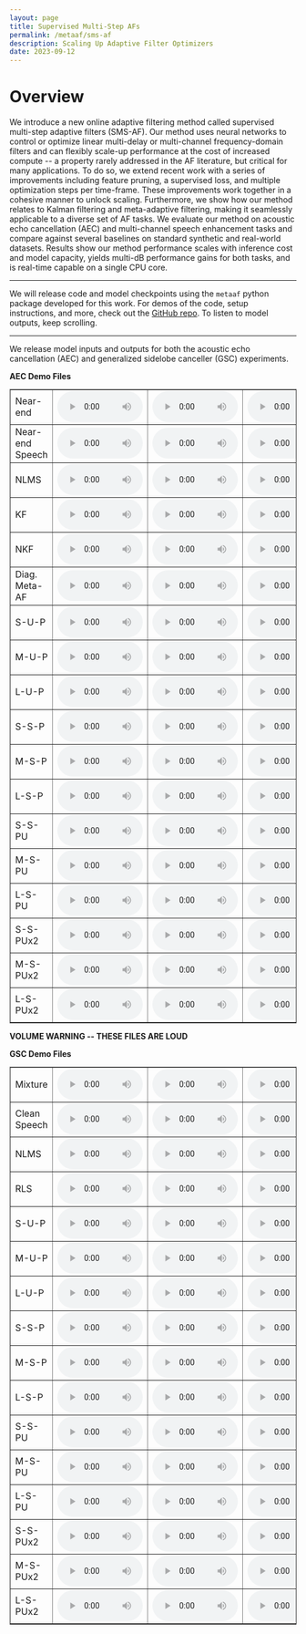 ```yaml
---
layout: page
title: Supervised Multi-Step AFs
permalink: /metaaf/sms-af
description: Scaling Up Adaptive Filter Optimizers
date: 2023-09-12
---
```

# Overview
We introduce a new online adaptive filtering method called supervised multi-step adaptive filters (SMS-AF). Our method uses neural networks to control or optimize linear multi-delay or multi-channel frequency-domain filters and can flexibly scale-up performance at the cost of increased compute -- a property rarely addressed in the AF literature, but critical for many applications. To do so, we extend recent work with a series of improvements including feature pruning, a supervised loss, and multiple optimization steps per time-frame. These improvements work together in a cohesive manner to unlock scaling. Furthermore, we show how our method relates to Kalman filtering and meta-adaptive filtering, making it seamlessly applicable to a diverse set of AF tasks. We evaluate our method on acoustic echo cancellation (AEC) and multi-channel speech enhancement tasks and compare against several baselines on standard synthetic and real-world datasets. Results show our method performance scales with inference cost and model capacity, yields multi-dB performance gains for both tasks, and is real-time capable on a single CPU core.

---

We will release code and model checkpoints using the `metaaf` python package developed for this work. For demos of the code, setup instructions, and more, check out the [GitHub repo](https://github.com/adobe-research/MetaAF). To listen to model outputs, keep scrolling.

---

We release model inputs and outputs for both the acoustic echo cancellation (AEC) and generalized sidelobe canceller (GSC) experiments.

**AEC Demo Files**
<table border="1" style="margin:1px auto; width:100%">
<tr>
<td>Near-end</td>
<td><audio controls style="width: 150px;"><source src="/assets/audio/sms-af/aec_10_d.mp3" /></audio></td>
<td><audio controls style="width: 150px;"><source src="/assets/audio/sms-af/aec_50_d.mp3" /></audio></td>
<td><audio controls style="width: 150px;"><source src="/assets/audio/sms-af/aec_275_d.mp3" /></audio></td>
</tr>
<tr>
<td>Near-end Speech</td>
<td><audio controls style="width: 150px;"><source src="/assets/audio/sms-af/aec_10_s.mp3" /></audio></td>
<td><audio controls style="width: 150px;"><source src="/assets/audio/sms-af/aec_50_s.mp3" /></audio></td>
<td><audio controls style="width: 150px;"><source src="/assets/audio/sms-af/aec_275_s.mp3" /></audio></td>
</tr>
<tr>
<td>NLMS</td>
<td><audio controls style="width: 150px;"><source src="/assets/audio/sms-af/aec_10_out_nlms.mp3" /></audio></td>
<td><audio controls style="width: 150px;"><source src="/assets/audio/sms-af/aec_50_out_nlms.mp3" /></audio></td>
<td><audio controls style="width: 150px;"><source src="/assets/audio/sms-af/aec_275_out_nlms.mp3" /></audio></td>
</tr>
<tr>
<td>KF</td>
<td><audio controls style="width: 150px;"><source src="/assets/audio/sms-af/aec_10_out_kf_15.mp3" /></audio></td>
<td><audio controls style="width: 150px;"><source src="/assets/audio/sms-af/aec_50_out_kf_15.mp3" /></audio></td>
<td><audio controls style="width: 150px;"><source src="/assets/audio/sms-af/aec_275_out_kf_15.mp3" /></audio></td>
</tr>
<tr>
<td>NKF</td>
<td><audio controls style="width: 150px;"><source src="/assets/audio/sms-af/aec_10_out_nkf.mp3" /></audio></td>
<td><audio controls style="width: 150px;"><source src="/assets/audio/sms-af/aec_50_out_nkf.mp3" /></audio></td>
<td><audio controls style="width: 150px;"><source src="/assets/audio/sms-af/aec_275_out_nkf.mp3" /></audio></td>
</tr>
<tr>
<td>Diag. Meta-AF</td>
<td><audio controls style="width: 150px;"><source src="/assets/audio/sms-af/aec_10_out_uef_self_32h_ola_noaw_prior_diag.mp3" /></audio></td>
<td><audio controls style="width: 150px;"><source src="/assets/audio/sms-af/aec_50_out_uef_self_32h_ola_noaw_prior_diag.mp3" /></audio></td>
<td><audio controls style="width: 150px;"><source src="/assets/audio/sms-af/aec_275_out_uef_self_32h_ola_noaw_prior_diag.mp3" /></audio></td>
</tr>
<tr>
<td>S-U-P</td>
<td><audio controls style="width: 150px;"><source src="/assets/audio/sms-af/aec_10_out_uef_self_16h_ola_noaw_prior.mp3" /></audio></td>
<td><audio controls style="width: 150px;"><source src="/assets/audio/sms-af/aec_50_out_uef_self_16h_ola_noaw_prior.mp3" /></audio></td>
<td><audio controls style="width: 150px;"><source src="/assets/audio/sms-af/aec_275_out_uef_self_16h_ola_noaw_prior.mp3" /></audio></td>
</tr>
<tr>
<td>M-U-P</td>
<td><audio controls style="width: 150px;"><source src="/assets/audio/sms-af/aec_10_out_uef_self_32h_ola_noaw_prior.mp3" /></audio></td>
<td><audio controls style="width: 150px;"><source src="/assets/audio/sms-af/aec_50_out_uef_self_32h_ola_noaw_prior.mp3" /></audio></td>
<td><audio controls style="width: 150px;"><source src="/assets/audio/sms-af/aec_275_out_uef_self_32h_ola_noaw_prior.mp3" /></audio></td>
</tr>
<tr>
<td>L-U-P</td>
<td><audio controls style="width: 150px;"><source src="/assets/audio/sms-af/aec_10_out_uef_self_64h_ola_noaw_prior.mp3" /></audio></td>
<td><audio controls style="width: 150px;"><source src="/assets/audio/sms-af/aec_50_out_uef_self_64h_ola_noaw_prior.mp3" /></audio></td>
<td><audio controls style="width: 150px;"><source src="/assets/audio/sms-af/aec_275_out_uef_self_64h_ola_noaw_prior.mp3" /></audio></td>
</tr>
<tr>
<td>S-S-P</td>
<td><audio controls style="width: 150px;"><source src="/assets/audio/sms-af/aec_10_out_uef_echo_16h_ola_noaw_prior.mp3" /></audio></td>
<td><audio controls style="width: 150px;"><source src="/assets/audio/sms-af/aec_50_out_uef_echo_16h_ola_noaw_prior.mp3" /></audio></td>
<td><audio controls style="width: 150px;"><source src="/assets/audio/sms-af/aec_275_out_uef_echo_16h_ola_noaw_prior.mp3" /></audio></td>
</tr>
<tr>
<td>M-S-P</td>
<td><audio controls style="width: 150px;"><source src="/assets/audio/sms-af/aec_10_out_uef_echo_32h_ola_noaw_prior.mp3" /></audio></td>
<td><audio controls style="width: 150px;"><source src="/assets/audio/sms-af/aec_50_out_uef_echo_32h_ola_noaw_prior.mp3" /></audio></td>
<td><audio controls style="width: 150px;"><source src="/assets/audio/sms-af/aec_275_out_uef_echo_32h_ola_noaw_prior.mp3" /></audio></td>
</tr>
<tr>
<td>L-S-P</td>
<td><audio controls style="width: 150px;"><source src="/assets/audio/sms-af/aec_10_out_uef_echo_64h_ola_noaw_prior.mp3" /></audio></td>
<td><audio controls style="width: 150px;"><source src="/assets/audio/sms-af/aec_50_out_uef_echo_64h_ola_noaw_prior.mp3" /></audio></td>
<td><audio controls style="width: 150px;"><source src="/assets/audio/sms-af/aec_275_out_uef_echo_64h_ola_noaw_prior.mp3" /></audio></td>
</tr>
<tr>
<td>S-S-PU</td>
<td><audio controls style="width: 150px;"><source src="/assets/audio/sms-af/aec_10_out_uef_echo_16h_ola_noaw_posterior.mp3" /></audio></td>
<td><audio controls style="width: 150px;"><source src="/assets/audio/sms-af/aec_50_out_uef_echo_16h_ola_noaw_posterior.mp3" /></audio></td>
<td><audio controls style="width: 150px;"><source src="/assets/audio/sms-af/aec_275_out_uef_echo_16h_ola_noaw_posterior.mp3" /></audio></td>
</tr>
<tr>
<td>M-S-PU</td>
<td><audio controls style="width: 150px;"><source src="/assets/audio/sms-af/aec_10_out_uef_echo_32h_ola_noaw_posterior.mp3" /></audio></td>
<td><audio controls style="width: 150px;"><source src="/assets/audio/sms-af/aec_50_out_uef_echo_32h_ola_noaw_posterior.mp3" /></audio></td>
<td><audio controls style="width: 150px;"><source src="/assets/audio/sms-af/aec_275_out_uef_echo_32h_ola_noaw_posterior.mp3" /></audio></td>
</tr>
<tr>
<td>L-S-PU</td>
<td><audio controls style="width: 150px;"><source src="/assets/audio/sms-af/aec_10_out_uef_echo_64h_ola_noaw_posterior.mp3" /></audio></td>
<td><audio controls style="width: 150px;"><source src="/assets/audio/sms-af/aec_50_out_uef_echo_64h_ola_noaw_posterior.mp3" /></audio></td>
<td><audio controls style="width: 150px;"><source src="/assets/audio/sms-af/aec_275_out_uef_echo_64h_ola_noaw_posterior.mp3" /></audio></td>
</tr>
<tr>
<td>S-S-PUx2</td>
<td><audio controls style="width: 150px;"><source src="/assets/audio/sms-af/aec_10_out_uef_echo_16h_ola_noaw_2posterior.mp3" /></audio></td>
<td><audio controls style="width: 150px;"><source src="/assets/audio/sms-af/aec_50_out_uef_echo_16h_ola_noaw_2posterior.mp3" /></audio></td>
<td><audio controls style="width: 150px;"><source src="/assets/audio/sms-af/aec_275_out_uef_echo_16h_ola_noaw_2posterior.mp3" /></audio></td>
</tr>
<tr>
<td>M-S-PUx2</td>
<td><audio controls style="width: 150px;"><source src="/assets/audio/sms-af/aec_10_out_uef_echo_32h_ola_noaw_2posterior.mp3" /></audio></td>
<td><audio controls style="width: 150px;"><source src="/assets/audio/sms-af/aec_50_out_uef_echo_32h_ola_noaw_2posterior.mp3" /></audio></td>
<td><audio controls style="width: 150px;"><source src="/assets/audio/sms-af/aec_275_out_uef_echo_32h_ola_noaw_2posterior.mp3" /></audio></td>
</tr>
<tr>
<td>L-S-PUx2</td>
<td><audio controls style="width: 150px;"><source src="/assets/audio/sms-af/aec_10_out_uef_echo_64h_ola_noaw_2posterior.mp3" /></audio></td>
<td><audio controls style="width: 150px;"><source src="/assets/audio/sms-af/aec_50_out_uef_echo_64h_ola_noaw_2posterior.mp3" /></audio></td>
<td><audio controls style="width: 150px;"><source src="/assets/audio/sms-af/aec_275_out_uef_echo_64h_ola_noaw_2posterior.mp3" /></audio></td>
</tr>
</table>

**VOLUME WARNING -- THESE FILES ARE LOUD**

**GSC Demo Files**
<table border="1" style="margin:1px auto; width:100%">
<tr>
<td>Mixture</td>
<td><audio controls style="width: 150px;"><source src="/assets/audio/sms-af/gsc_1_m.mp3" /></audio></td>
<td><audio controls style="width: 150px;"><source src="/assets/audio/sms-af/gsc_278_m.mp3" /></audio></td>
<td><audio controls style="width: 150px;"><source src="/assets/audio/sms-af/gsc_519_m.mp3" /></audio></td>
</tr>
<tr>
<td>Clean Speech</td>
<td><audio controls style="width: 150px;"><source src="/assets/audio/sms-af/gsc_1_s.mp3" /></audio></td>
<td><audio controls style="width: 150px;"><source src="/assets/audio/sms-af/gsc_278_s.mp3" /></audio></td>
<td><audio controls style="width: 150px;"><source src="/assets/audio/sms-af/gsc_519_s.mp3" /></audio></td>
</tr>
<tr>
<td>NLMS</td>
<td><audio controls style="width: 150px;"><source src="/assets/audio/sms-af/gsc_1_out_gsc_nlms.mp3" /></audio></td>
<td><audio controls style="width: 150px;"><source src="/assets/audio/sms-af/gsc_278_out_gsc_nlms.mp3" /></audio></td>
<td><audio controls style="width: 150px;"><source src="/assets/audio/sms-af/gsc_519_out_gsc_nlms.mp3" /></audio></td>
</tr>
<tr>
<td>RLS</td>
<td><audio controls style="width: 150px;"><source src="/assets/audio/sms-af/gsc_1_out_gsc_rls.mp3" /></audio></td>
<td><audio controls style="width: 150px;"><source src="/assets/audio/sms-af/gsc_278_out_gsc_rls.mp3" /></audio></td>
<td><audio controls style="width: 150px;"><source src="/assets/audio/sms-af/gsc_519_out_gsc_rls.mp3" /></audio></td>
</tr>
<tr>
<td>S-U-P</td>
<td><audio controls style="width: 150px;"><source src="/assets/audio/sms-af/gsc_1_out_gsc_self_16.mp3" /></audio></td>
<td><audio controls style="width: 150px;"><source src="/assets/audio/sms-af/gsc_278_out_gsc_self_16.mp3" /></audio></td>
<td><audio controls style="width: 150px;"><source src="/assets/audio/sms-af/gsc_519_out_gsc_self_16.mp3" /></audio></td>
</tr>
<tr>
<td>M-U-P</td>
<td><audio controls style="width: 150px;"><source src="/assets/audio/sms-af/gsc_1_out_gsc_self.mp3" /></audio></td>
<td><audio controls style="width: 150px;"><source src="/assets/audio/sms-af/gsc_278_out_gsc_self.mp3" /></audio></td>
<td><audio controls style="width: 150px;"><source src="/assets/audio/sms-af/gsc_519_out_gsc_self.mp3" /></audio></td>
</tr>
<tr>
<td>L-U-P</td>
<td><audio controls style="width: 150px;"><source src="/assets/audio/sms-af/gsc_1_out_gsc_self_64.mp3" /></audio></td>
<td><audio controls style="width: 150px;"><source src="/assets/audio/sms-af/gsc_278_out_gsc_self_64.mp3" /></audio></td>
<td><audio controls style="width: 150px;"><source src="/assets/audio/sms-af/gsc_519_out_gsc_self_64.mp3" /></audio></td>
</tr>
<tr>
<td>S-S-P</td>
<td><audio controls style="width: 150px;"><source src="/assets/audio/sms-af/gsc_1_out_gsc_sisdr_val_sisdr_16.mp3" /></audio></td>
<td><audio controls style="width: 150px;"><source src="/assets/audio/sms-af/gsc_278_out_gsc_sisdr_val_sisdr_16.mp3" /></audio></td>
<td><audio controls style="width: 150px;"><source src="/assets/audio/sms-af/gsc_519_out_gsc_sisdr_val_sisdr_16.mp3" /></audio></td>
</tr>
<tr>
<td>M-S-P</td>
<td><audio controls style="width: 150px;"><source src="/assets/audio/sms-af/gsc_1_out_gsc_sisdr_val_sisdr.mp3" /></audio></td>
<td><audio controls style="width: 150px;"><source src="/assets/audio/sms-af/gsc_278_out_gsc_sisdr_val_sisdr.mp3" /></audio></td>
<td><audio controls style="width: 150px;"><source src="/assets/audio/sms-af/gsc_519_out_gsc_sisdr_val_sisdr.mp3" /></audio></td>
</tr>
<tr>
<td>L-S-P</td>
<td><audio controls style="width: 150px;"><source src="/assets/audio/sms-af/gsc_1_out_gsc_sisdr_val_sisdr_64.mp3" /></audio></td>
<td><audio controls style="width: 150px;"><source src="/assets/audio/sms-af/gsc_278_out_gsc_sisdr_val_sisdr_64.mp3" /></audio></td>
<td><audio controls style="width: 150px;"><source src="/assets/audio/sms-af/gsc_519_out_gsc_sisdr_val_sisdr_64.mp3" /></audio></td>
</tr>
<tr>
<td>S-S-PU</td>
<td><audio controls style="width: 150px;"><source src="/assets/audio/sms-af/gsc_1_out_gsc_sisdr_val_sisdr_posterior_16.mp3" /></audio></td>
<td><audio controls style="width: 150px;"><source src="/assets/audio/sms-af/gsc_278_out_gsc_sisdr_val_sisdr_posterior_16.mp3" /></audio></td>
<td><audio controls style="width: 150px;"><source src="/assets/audio/sms-af/gsc_519_out_gsc_sisdr_val_sisdr_posterior_16.mp3" /></audio></td>
</tr>
<tr>
<td>M-S-PU</td>
<td><audio controls style="width: 150px;"><source src="/assets/audio/sms-af/gsc_1_out_gsc_sisdr_val_sisdr_posterior.mp3" /></audio></td>
<td><audio controls style="width: 150px;"><source src="/assets/audio/sms-af/gsc_278_out_gsc_sisdr_val_sisdr_posterior.mp3" /></audio></td>
<td><audio controls style="width: 150px;"><source src="/assets/audio/sms-af/gsc_519_out_gsc_sisdr_val_sisdr_posterior.mp3" /></audio></td>
</tr>
<tr>
<td>L-S-PU</td>
<td><audio controls style="width: 150px;"><source src="/assets/audio/sms-af/gsc_1_out_gsc_sisdr_val_sisdr_posterior_64.mp3" /></audio></td>
<td><audio controls style="width: 150px;"><source src="/assets/audio/sms-af/gsc_278_out_gsc_sisdr_val_sisdr_posterior_64.mp3" /></audio></td>
<td><audio controls style="width: 150px;"><source src="/assets/audio/sms-af/gsc_519_out_gsc_sisdr_val_sisdr_posterior_64.mp3" /></audio></td>
</tr>
<tr>
<td>S-S-PUx2</td>
<td><audio controls style="width: 150px;"><source src="/assets/audio/sms-af/gsc_1_out_gsc_sisdr_val_sisdr_2iter_posterior_16.mp3" /></audio></td>
<td><audio controls style="width: 150px;"><source src="/assets/audio/sms-af/gsc_278_out_gsc_sisdr_val_sisdr_2iter_posterior_16.mp3" /></audio></td>
<td><audio controls style="width: 150px;"><source src="/assets/audio/sms-af/gsc_519_out_gsc_sisdr_val_sisdr_2iter_posterior_16.mp3" /></audio></td>
</tr>
<tr>
<td>M-S-PUx2</td>
<td><audio controls style="width: 150px;"><source src="/assets/audio/sms-af/gsc_1_out_gsc_sisdr_val_sisdr_2iter_posterior.mp3" /></audio></td>
<td><audio controls style="width: 150px;"><source src="/assets/audio/sms-af/gsc_278_out_gsc_sisdr_val_sisdr_2iter_posterior.mp3" /></audio></td>
<td><audio controls style="width: 150px;"><source src="/assets/audio/sms-af/gsc_519_out_gsc_sisdr_val_sisdr_2iter_posterior.mp3" /></audio></td>
</tr>
<tr>
<td>L-S-PUx2</td>
<td><audio controls style="width: 150px;"><source src="/assets/audio/sms-af/gsc_1_out_gsc_sisdr_val_sisdr_2iter_posterior_64.mp3" /></audio></td>
<td><audio controls style="width: 150px;"><source src="/assets/audio/sms-af/gsc_278_out_gsc_sisdr_val_sisdr_2iter_posterior_64.mp3" /></audio></td>
<td><audio controls style="width: 150px;"><source src="/assets/audio/sms-af/gsc_519_out_gsc_sisdr_val_sisdr_2iter_posterior_64.mp3" /></audio></td>
</tr>
</table>
